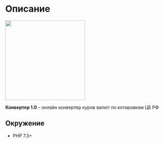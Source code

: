 # Описание

<img src="https://www.iconfinder.com/data/icons/banking-line-12/64/29-Currency_Exchange-512.png" width="250">

**Конвертер 1.0** - онлайн конвертер куров валют по котировкам ЦБ РФ

## Окружение

* PHP 7.3+
